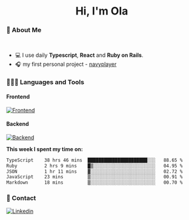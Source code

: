 <h1 align="center">Hi, I'm Ola</h1>

### 💅 About Me

<br/>

- 💻 I use daily **Typescript**, **React** and **Ruby on Rails**.
- 🎧 my first personal project - [navyplayer](https://navyplayer.netlify.app/)

### 👩🏻‍💻 Languages and Tools

#### Frontend

[![Frontend](https://skillicons.dev/icons?i=react,nextjs,ts,js,html,css,scss,tailwind)](https://skillicons.dev)

#### Backend
[![Backend](https://skillicons.dev/icons?i=nodejs,express,nestjs,rails,graphql)](https://skillicons.dev)

**This week I spent my time on:**

<!--START_SECTION:waka-->

```txt
TypeScript    38 hrs 46 mins  ██████████████████████░░░   88.65 %
Ruby          2 hrs 9 mins    █▒░░░░░░░░░░░░░░░░░░░░░░░   04.95 %
JSON          1 hr 11 mins    ▓░░░░░░░░░░░░░░░░░░░░░░░░   02.72 %
JavaScript    23 mins         ▒░░░░░░░░░░░░░░░░░░░░░░░░   00.91 %
Markdown      18 mins         ▒░░░░░░░░░░░░░░░░░░░░░░░░   00.70 %
```

<!--END_SECTION:waka-->

### 📨 Contact
  
[![Linkedin](https://skillicons.dev/icons?i=linkedin)](https://linkedin.com/in/aleksandra-kamińska)
